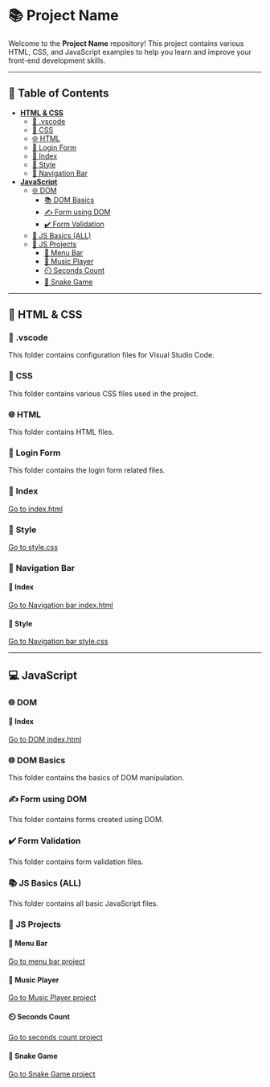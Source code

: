 # 📚 **Project Name**

Welcome to the **Project Name** repository! This project contains various HTML, CSS, and JavaScript examples to help you learn and improve your front-end development skills.

---

## 📑 **Table of Contents**

- [**HTML & CSS**](#html--css)
  - [📂 .vscode](#vscode)
  - [🎨 CSS](#css)
  - [🌐 HTML](#html)
  - [🔐 Login Form](#login-form)
  - [📄 Index](#indexhtml)
  - [💅 Style](#stylecss)
  - [🚀 Navigation Bar](#navigation-bar)
- [**JavaScript**](#javascript)
  - [🌐 DOM](#dom)
    - [📚 DOM Basics](#dom-basics)
    - [✍️ Form using DOM](#form-using-dom)
    - [✔️ Form Validation](#form-validation)
  - [🚀 JS Basics (ALL)](#js-basics-all)
  - [🚀 JS Projects](#js-projects)
    - [📂 Menu Bar](#menu-bar)
    - [🎵 Music Player](#music-player)
    - [⏲️ Seconds Count](#seconds-count)
    - [🐍 Snake Game](#snake-game)

---

## 🎨 **HTML & CSS**

### 📂 **.vscode**

This folder contains configuration files for Visual Studio Code.

### 🎨 **CSS**

This folder contains various CSS files used in the project.

### 🌐 **HTML**

This folder contains HTML files.

### 🔐 **Login Form**

This folder contains the login form related files.

### 📄 **Index**

[Go to index.html](./HTML/index.html)

### 💅 **Style**

[Go to style.css](./HTML/style.css)

### 🚀 **Navigation Bar**

#### 📄 **Index**

[Go to Navigation bar index.html](./Navigation%20bar/index.html)

#### 💅 **Style**

[Go to Navigation bar style.css](./Navigation%20bar/style.css)

---

## 💻 **JavaScript**

### 🌐 **DOM**

#### 📄 **Index**

[Go to DOM index.html](./DOM/index.html)

### 🌐 **DOM Basics**

This folder contains the basics of DOM manipulation.

### ✍️ **Form using DOM**

This folder contains forms created using DOM.

### ✔️ **Form Validation**

This folder contains form validation files.

### 📚 **JS Basics (ALL)**

This folder contains all basic JavaScript files.

### 🚀 **JS Projects**

#### 📂 **Menu Bar**

[Go to menu bar project](./JS_projects/menu%20bar/index.html)

#### 🎵 **Music Player**

[Go to Music Player project](./JS_projects/Music%20Player/index.html)

#### ⏲️ **Seconds Count**

[Go to seconds count project](./JS_projects/seconds%20count/index.html)

#### 🐍 **Snake Game**

[Go to Snake Game project](./JS_projects/Snake%20Game/index.html)

